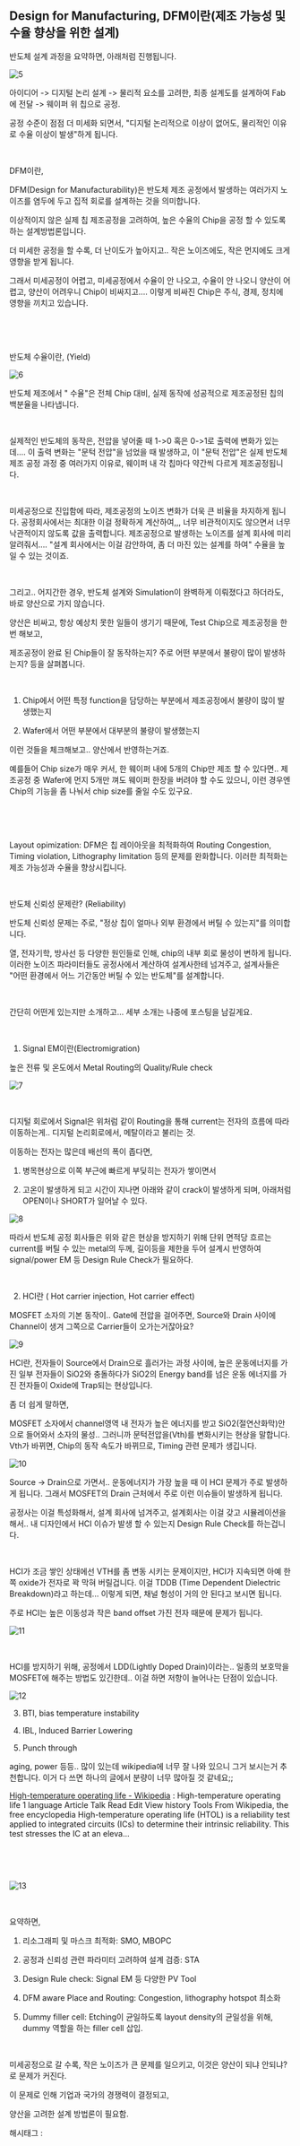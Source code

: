## Design for Manufacturing, DFM이란(제조 가능성 및 수율 향상을 위한 설계)

반도체 설계 과정을 요약하면, 아래처럼 진행됩니다.

![5](/asset/img/223187558629/5.png)

아이디어 -> 디지털 논리 설계 -> 물리적 요소를 고려한, 최종 설계도를 설계하여 Fab에 전달 -> 웨이퍼 위 칩으로 공정.

공정 수준이 점점 더 미세화 되면서, "디지털 논리적으로 이상이 없어도, 물리적인 이유로 수율 이상이 발생"하게 됩니다.

​

DFM이란,

DFM(Design for Manufacturability)은 반도체 제조 공정에서 발생하는 여러가지 노이즈를 염두에 두고 집적 회로를 설계하는 것을 의미합니다.

이상적이지 않은 실제 칩 제조공정을 고려하여, 높은 수율의 Chip을 공정 할 수 있도록 하는 설계방법론입니다.

더 미세한 공정을 할 수록, 더 난이도가 높아지고.. 작은 노이즈에도, 작은 먼지에도 크게 영향을 받게 됩니다.

그래서 미세공정이 어렵고, 미세공정에서 수율이 안 나오고, 수율이 안 나오니 양산이 어렵고, 양산이 어려우니 Chip이 비싸지고.... 이렇게 비싸진 Chip은 주식, 경제, 정치에 영향을 끼치고 있습니다.

​

​

반도체 수율이란, (Yield)

![6](/asset/img/223187558629/6.png)

반도체 제조에서 " 수율"은 전체 Chip 대비, 실제 동작에 성공적으로 제조공정된 칩의 백분율을 나타냅니다.

​

실제적인 반도체의 동작은, 전압을 넣어줄 때 1->0 혹은 0->1로 출력에 변화가 있는데.... 이 출력 변화는 "문턱 전압"을 넘었을 때 발생하고, 이 "문턱 전압"은 실제 반도체 제조 공정 과정 중 여러가지 이유로, 웨이퍼 내 각 칩마다 약간씩 다르게 제조공정됩니다.

​

미세공정으로 진입함에 따라, 제조공정의 노이즈 변화가 더욱 큰 비율을 차지하게 됩니다. 공정회사에서는 최대한 이걸 정확하게 계산하여,,, 너무 비관적이지도 않으면서 너무 낙관적이지 않도록 값을 출력합니다. 제조공정으로 발생하는 노이즈를 설계 회사에 미리 알려줘서.... "설계 회사에서는 이걸 감안하여, 좀 더 마진 있는 설계를 하여" 수율을 높일 수 있는 것이죠.

​

그리고.. 어지간한 경우, 반도체 설계와 Simulation이 완벽하게 이뤄졌다고 하더라도, 바로 양산으로 가지 않습니다.

양산은 비싸고, 항상 예상치 못한 일들이 생기기 때문에, Test Chip으로 제조공정을 한번 해보고,

제조공정이 완료 된 Chip들이 잘 동작하는지? 주로 어떤 부분에서 불량이 많이 발생하는지? 등을 살펴봅니다.

​

1) Chip에서 어떤 특정 function을 담당하는 부분에서 제조공정에서 불량이 많이 발생했는지

2) Wafer에서 어떤 부분에서 대부분의 불량이 발생했는지

이런 것들을 체크해보고.. 양산에서 반영하는거죠.

예를들어 Chip size가 매우 커서, 한 웨이퍼 내에 5개의 Chip만 제조 할 수 있다면..  제조공정 중 Wafer에 먼지 5개만 껴도 웨이퍼 한장을 버려야 할 수도 있으니, 이런 경우엔 Chip의 기능을 좀 나눠서 chip size를 줄일 수도 있구요.

​

​

Layout opimization: DFM은 칩 레이아웃을 최적화하여 Routing Congestion, Timing violation, Lithography limitation 등의 문제를 완화합니다. 이러한 최적화는 제조 가능성과 수율을 향상시킵니다.

​

반도체 신뢰성 문제란? (Reliability)

반도체 신뢰성 문제는 주로, "정상 칩이 얼마나 외부 환경에서 버틸 수 있는지"를 의미합니다.

열, 전자기학, 방사선 등 다양한 원인들로 인해, chip의 내부 회로 물성이 변하게 됩니다. 이러한 노이즈 파라미터들도 공정사에서 계산하여 설계사한테 넘겨주고, 설계사들은 "어떤 환경에서 어느 기간동안 버틸 수 있는 반도체"를 설계합니다. 

​

간단히 어떤게 있는지만 소개하고... 세부 소개는 나중에 포스팅을 남길게요.

​

1. Signal EM이란(Electromigration)

높은 전류 및  온도에서 Metal Routing의 Quality/Rule check

![7](/asset/img/223187558629/7.png)

​

디지털 회로에서 Signal은 위처럼 같이 Routing을 통해 current는 전자의 흐름에 따라 이동하는게.. 디지털 논리회로에서, 메탈이라고 불리는 것.

이동하는 전자는 많은데 배선의 폭이 좁다면,

1) 병목현상으로 이쪽 부근에 빠르게 부딪히는 전자가 쌓이면서

2) 고온이 발생하게 되고 시간이 지나면 아래와 같이 crack이 발생하게 되며, 아래처럼 OPEN이나 SHORT가 일어날 수 있다.

![8](/asset/img/223187558629/8.png)

따라서 반도체 공정 회사들은 위와 같은 현상을 방지하기 위해 단위 면적당 흐르는 current를 버틸 수 있는 metal의 두께, 길이등을 제한을 두어 설계시 반영하여 signal/power EM 등 Design Rule Check가 필요하다.

​

2. HCI란 ( Hot carrier injection, Hot carrier effect)

MOSFET 소자의 기본 동작이.. Gate에 전압을 걸어주면, Source와 Drain 사이에 Channel이 생겨 그쪽으로 Carrier들이 오가는거잖아요?

![9](/asset/img/223187558629/9.png)

HCI란, 전자들이 Source에서 Drain으로 흘러가는 과정 사이에, 높은 운동에너지를 가진 일부 전자들이 SiO2와 충돌하다가 SiO2의 Energy band를 넘은 운동 에너지를 가진 전자들이 Oxide에 Trap되는 현상입니다.

좀 더 쉽게 말하면,

MOSFET 소자에서 channel영역 내 전자가 높은 에너지를 받고 SiO2(절연산화막)안으로 들어와서 소자의 물성.. 그러니까 문턱전압을(Vth)를 변화시키는 현상을 말합니다. Vth가 바뀌면, Chip의 동작 속도가 바뀌므로, Timing 관련 문제가 생깁니다.

![10](/asset/img/223187558629/10.png)

Source -> Drain으로 가면서.. 운동에너지가 가장 높을 때 이 HCI 문제가 주로 발생하게 됩니다. 그래서 MOSFET의 Drain 근처에서 주로 이런 이슈들이 발생하게 됩니다.

공정사는 이걸 특성화해서, 설계 회사에 넘겨주고, 설계회사는 이걸 갖고 시뮬레이션을 해서.. 내 디자인에서 HCI 이슈가 발생 할 수 있는지 Design Rule Check를 하는겁니다.

​

HCI가 조금 쌓인 상태에선 VTH를 좀 변동 시키는 문제이지만, HCI가 지속되면 아예 한쪽 oxide가 전자로 꽉 막혀 버릴겁니다. 이걸 TDDB (Time Dependent Dielectric Breakdown)라고 하는데... 이렇게 되면, 채널 형성이 거의 안 된다고 보시면 됩니다.

주로 HCI는 높은 이동성과 작은 band offset 가진 전자 때문에 문제가 됩니다.

![11](/asset/img/223187558629/11.png)

​

HCI를 방지하기 위해, 공정에서 LDD(Lightly Doped Drain)이라는.. 일종의 보호막을 MOSFET에 해주는 방법도 있긴한데.. 이걸 하면 저항이 늘어나는 단점이 있습니다.

![12](/asset/img/223187558629/12.png)

3. BTI, bias temperature instability

4. IBL, Induced Barrier Lowering

5. Punch through

aging, power 등등.. 많이 있는데 wikipedia에 너무 잘 나와 있으니 그거 보시는거 추천합니다. 이거 다 쓰면 하나의 글에서 분량이 너무 많아질 것 같네요;;

[High-temperature operating life - Wikipedia](https://en.wikipedia.org/wiki/High-temperature_operating_life) : High-temperature operating life 1 language Article Talk Read Edit View history Tools From Wikipedia, the free encyclopedia High-temperature operating life (HTOL) is a reliability test applied to integrated circuits (ICs) to determine their intrinsic reliability. This test stresses the IC at an eleva...

​

​

![13](/asset/img/223187558629/13.png)

​

요약하면,

1. 리소그래피 및 마스크 최적화: SMO, MBOPC

2. 공정과 신뢰성 관련 파라미터 고려하여 설계 검증: STA

3. Design Rule check: Signal EM 등 다양한 PV Tool 

4. DFM aware Place and Routing: Congestion, lithography hotspot 최소화

5. Dummy filler cell: Etching이 균일하도록 layout density의 균일성을 위해, dummy 역할을 하는 filler cell 삽입.

​

미세공정으로 갈 수록, 작은 노이즈가 큰 문제를 일으키고, 이것은 양산이 되냐 안되냐?로 문제가 커진다.

이 문제로 인해 기업과 국가의 경쟁력이 결정되고,

양산을 고려한 설계 방법론이 필요함.

 해시태그 : 